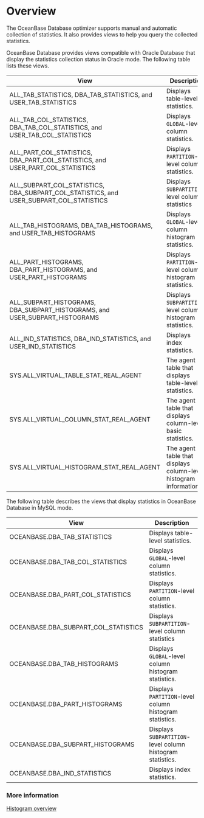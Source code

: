 # Overview

The OceanBase Database optimizer supports manual and automatic collection of statistics. It also provides views to help you query the collected statistics.  

OceanBase Database provides views compatible with Oracle Database that display the statistics collection status in Oracle mode. The following table lists these views.

| View | Description                                                       |
|--------------------------------------|-------------------------------------------------------------------|
| ALL_TAB_STATISTICS, DBA_TAB_STATISTICS, and USER_TAB_STATISTICS | Displays table-level statistics.                                  |
| ALL_TAB_COL_STATISTICS, DBA_TAB_COL_STATISTICS, and USER_TAB_COL_STATISTICS | Displays `GLOBAL`-level column statistics.                        |
| ALL_PART_COL_STATISTICS, DBA_PART_COL_STATISTICS, and USER_PART_COL_STATISTICS | Displays `PARTITION`-level column statistics.                     |
| ALL_SUBPART_COL_STATISTICS, DBA_SUBPART_COL_STATISTICS, and USER_SUBPART_COL_STATISTICS | Displays `SUBPARTITION`-level column statistics                   |
| ALL_TAB_HISTOGRAMS, DBA_TAB_HISTOGRAMS, and USER_TAB_HISTOGRAMS | Displays `GLOBAL`-level column histogram statistics.              |
| ALL_PART_HISTOGRAMS, DBA_PART_HISTOGRAMS, and USER_PART_HISTOGRAMS | Displays `PARTITION`-level column histogram statistics.           |
| ALL_SUBPART_HISTOGRAMS, DBA_SUBPART_HISTOGRAMS, and USER_SUBPART_HISTOGRAMS | Displays `SUBPARTITION`-level column histogram statistics.        |
| ALL_IND_STATISTICS, DBA_IND_STATISTICS, and USER_IND_STATISTICS | Displays index statistics.                                        |
| SYS.ALL_VIRTUAL_TABLE_STAT_REAL_AGENT | The agent table that displays table-level statistics.             |
| SYS.ALL_VIRTUAL_COLUMN_STAT_REAL_AGENT | The agent table that displays column-level basic statistics.      |
| SYS.ALL_VIRTUAL_HISTOGRAM_STAT_REAL_AGENT | The agent table that displays column-level histogram information. |

The following table describes the views that display statistics in OceanBase Database in MySQL mode.

| View | Description                                                |
|--------------------------------------|------------------------------------------------------------|
| OCEANBASE.DBA_TAB_STATISTICS | Displays table-level statistics.                           |
| OCEANBASE.DBA_TAB_COL_STATISTICS | Displays `GLOBAL`-level column statistics.                 |
| OCEANBASE.DBA_PART_COL_STATISTICS | Displays `PARTITION`-level column statistics.              |
| OCEANBASE.DBA_SUBPART_COL_STATISTICS | Displays `SUBPARTITION`-level column statistics            |
| OCEANBASE.DBA_TAB_HISTOGRAMS | Displays `GLOBAL`-level column histogram statistics.       |
| OCEANBASE.DBA_PART_HISTOGRAMS | Displays `PARTITION`-level column histogram statistics.    |
| OCEANBASE.DBA_SUBPART_HISTOGRAMS | Displays `SUBPARTITION`-level column histogram statistics. |
| OCEANBASE.DBA_IND_STATISTICS | Displays index statistics.                                 |

### More information

[Histogram overview](../200.statistics-collection-methods/200.histogram-introduction.md)
